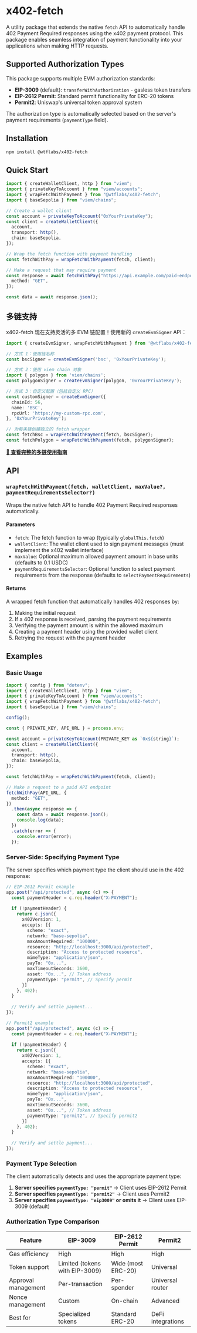 # x402-fetch

A utility package that extends the native `fetch` API to automatically handle 402 Payment Required responses using the x402 payment protocol. This package enables seamless integration of payment functionality into your applications when making HTTP requests.

## Supported Authorization Types

This package supports multiple EVM authorization standards:

- **EIP-3009** (default): `transferWithAuthorization` - gasless token transfers
- **EIP-2612 Permit**: Standard permit functionality for ERC-20 tokens
- **Permit2**: Uniswap's universal token approval system

The authorization type is automatically selected based on the server's payment requirements (`paymentType` field).

## Installation

```bash
npm install @wtflabs/x402-fetch
```

## Quick Start

```typescript
import { createWalletClient, http } from "viem";
import { privateKeyToAccount } from "viem/accounts";
import { wrapFetchWithPayment } from "@wtflabs/x402-fetch";
import { baseSepolia } from "viem/chains";

// Create a wallet client
const account = privateKeyToAccount("0xYourPrivateKey");
const client = createWalletClient({
  account,
  transport: http(),
  chain: baseSepolia,
});

// Wrap the fetch function with payment handling
const fetchWithPay = wrapFetchWithPayment(fetch, client);

// Make a request that may require payment
const response = await fetchWithPay("https://api.example.com/paid-endpoint", {
  method: "GET",
});

const data = await response.json();
```

## 多链支持

x402-fetch 现在支持灵活的多 EVM 链配置！使用新的 `createEvmSigner` API：

```typescript
import { createEvmSigner, wrapFetchWithPayment } from '@wtflabs/x402-fetch';

// 方式 1：使用链名称
const bscSigner = createEvmSigner('bsc', '0xYourPrivateKey');

// 方式 2：使用 viem chain 对象
import { polygon } from 'viem/chains';
const polygonSigner = createEvmSigner(polygon, '0xYourPrivateKey');

// 方式 3：自定义配置（包括自定义 RPC）
const customSigner = createEvmSigner({
  chainId: 56,
  name: 'BSC',
  rpcUrl: 'https://my-custom-rpc.com',
}, '0xYourPrivateKey');

// 为每条链创建独立的 fetch wrapper
const fetchBsc = wrapFetchWithPayment(fetch, bscSigner);
const fetchPolygon = wrapFetchWithPayment(fetch, polygonSigner);
```

**[📖 查看完整的多链使用指南](./MULTI_CHAIN_USAGE.md)**

## API

### `wrapFetchWithPayment(fetch, walletClient, maxValue?, paymentRequirementsSelector?)`

Wraps the native fetch API to handle 402 Payment Required responses automatically.

#### Parameters

- `fetch`: The fetch function to wrap (typically `globalThis.fetch`)
- `walletClient`: The wallet client used to sign payment messages (must implement the x402 wallet interface)
- `maxValue`: Optional maximum allowed payment amount in base units (defaults to 0.1 USDC)
- `paymentRequirementsSelector`: Optional function to select payment requirements from the response (defaults to `selectPaymentRequirements`)

#### Returns

A wrapped fetch function that automatically handles 402 responses by:
1. Making the initial request
2. If a 402 response is received, parsing the payment requirements
3. Verifying the payment amount is within the allowed maximum
4. Creating a payment header using the provided wallet client
5. Retrying the request with the payment header

## Examples

### Basic Usage

```typescript
import { config } from "dotenv";
import { createWalletClient, http } from "viem";
import { privateKeyToAccount } from "viem/accounts";
import { wrapFetchWithPayment } from "@wtflabs/x402-fetch";
import { baseSepolia } from "viem/chains";

config();

const { PRIVATE_KEY, API_URL } = process.env;

const account = privateKeyToAccount(PRIVATE_KEY as `0x${string}`);
const client = createWalletClient({
  account,
  transport: http(),
  chain: baseSepolia,
});

const fetchWithPay = wrapFetchWithPayment(fetch, client);

// Make a request to a paid API endpoint
fetchWithPay(API_URL, {
  method: "GET",
})
  .then(async response => {
    const data = await response.json();
    console.log(data);
  })
  .catch(error => {
    console.error(error);
  });
```

### Server-Side: Specifying Payment Type

The server specifies which payment type the client should use in the 402 response:

```typescript
// EIP-2612 Permit example
app.post("/api/protected", async (c) => {
  const paymentHeader = c.req.header("X-PAYMENT");
  
  if (!paymentHeader) {
    return c.json({
      x402Version: 1,
      accepts: [{
        scheme: "exact",
        network: "base-sepolia",
        maxAmountRequired: "100000",
        resource: "http://localhost:3000/api/protected",
        description: "Access to protected resource",
        mimeType: "application/json",
        payTo: "0x...",
        maxTimeoutSeconds: 3600,
        asset: "0x...", // Token address
        paymentType: "permit", // Specify permit
      }]
    }, 402);
  }
  
  // Verify and settle payment...
});
```

```typescript
// Permit2 example
app.post("/api/protected", async (c) => {
  const paymentHeader = c.req.header("X-PAYMENT");
  
  if (!paymentHeader) {
    return c.json({
      x402Version: 1,
      accepts: [{
        scheme: "exact",
        network: "base-sepolia",
        maxAmountRequired: "100000",
        resource: "http://localhost:3000/api/protected",
        description: "Access to protected resource",
        mimeType: "application/json",
        payTo: "0x...",
        maxTimeoutSeconds: 3600,
        asset: "0x...", // Token address
        paymentType: "permit2", // Specify permit2
      }]
    }, 402);
  }
  
  // Verify and settle payment...
});
```

### Payment Type Selection

The client automatically detects and uses the appropriate payment type:

1. **Server specifies `paymentType: "permit"`** → Client uses EIP-2612 Permit
2. **Server specifies `paymentType: "permit2"`** → Client uses Permit2
3. **Server specifies `paymentType: "eip3009"` or omits it** → Client uses EIP-3009 (default)

### Authorization Type Comparison

| Feature | EIP-3009 | EIP-2612 Permit | Permit2 |
|---------|----------|-----------------|---------|
| Gas efficiency | High | High | High |
| Token support | Limited (tokens with EIP-3009) | Wide (most ERC-20) | Universal |
| Approval management | Per-transaction | Per-spender | Universal router |
| Nonce management | Custom | On-chain | Advanced |
| Best for | Specialized tokens | Standard ERC-20 | DeFi integrations |

